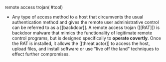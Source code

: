 remote access trojan( #tool)

- Any type of access method to a host that circumvents the usual authentication method and gives the remote user administrative control can be referred to as a [[backdoor]]. A remote access trojan ([[RAT]]) is backdoor malware that mimics the functionality of legitimate remote control programs, but is designed specifically to **operate covertly**. Once the RAT is installed, it allows the [[threat actor]] to access the host, upload files, and install software or use "live off the land" techniques to effect further compromises. 
